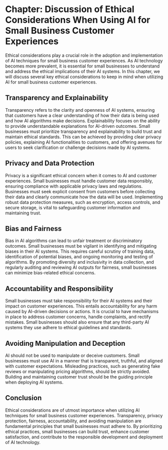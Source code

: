 Chapter: Discussion of Ethical Considerations When Using AI for Small Business Customer Experiences
===================================================================================================

Ethical considerations play a crucial role in the adoption and implementation of AI techniques for small business customer experiences. As AI technology becomes more prevalent, it is essential for small businesses to understand and address the ethical implications of their AI systems. In this chapter, we will discuss several key ethical considerations to keep in mind when utilizing AI for small business customer experiences.

Transparency and Explainability
-------------------------------

Transparency refers to the clarity and openness of AI systems, ensuring that customers have a clear understanding of how their data is being used and how AI algorithms make decisions. Explainability focuses on the ability to provide understandable explanations for AI-driven outcomes. Small businesses must prioritize transparency and explainability to build trust and maintain ethical standards. This can be achieved by providing clear privacy policies, explaining AI functionalities to customers, and offering avenues for users to seek clarification or challenge decisions made by AI systems.

Privacy and Data Protection
---------------------------

Privacy is a significant ethical concern when it comes to AI and customer experiences. Small businesses must handle customer data responsibly, ensuring compliance with applicable privacy laws and regulations. Businesses must seek explicit consent from customers before collecting their data and clearly communicate how the data will be used. Implementing robust data protection measures, such as encryption, access controls, and secure storage, is vital to safeguarding customer information and maintaining trust.

Bias and Fairness
-----------------

Bias in AI algorithms can lead to unfair treatment or discriminatory outcomes. Small businesses must be vigilant in identifying and mitigating biases in their AI systems. This requires careful scrutiny of training data, identification of potential biases, and ongoing monitoring and testing of algorithms. By promoting diversity and inclusivity in data collection, and regularly auditing and reviewing AI outputs for fairness, small businesses can minimize bias-related ethical concerns.

Accountability and Responsibility
---------------------------------

Small businesses must take responsibility for their AI systems and their impact on customer experiences. This entails accountability for any harm caused by AI-driven decisions or actions. It is crucial to have mechanisms in place to address customer concerns, handle complaints, and rectify mistakes. Small businesses should also ensure that any third-party AI systems they use adhere to ethical guidelines and standards.

Avoiding Manipulation and Deception
-----------------------------------

AI should not be used to manipulate or deceive customers. Small businesses must use AI in a manner that is transparent, truthful, and aligned with customer expectations. Misleading practices, such as generating fake reviews or manipulating pricing algorithms, should be strictly avoided. Building and maintaining customer trust should be the guiding principle when deploying AI systems.

Conclusion
----------

Ethical considerations are of utmost importance when utilizing AI techniques for small business customer experiences. Transparency, privacy protection, fairness, accountability, and avoiding manipulation are fundamental principles that small businesses must adhere to. By prioritizing ethical practices, small businesses can build trust, enhance customer satisfaction, and contribute to the responsible development and deployment of AI technology.
